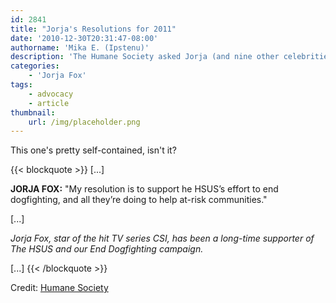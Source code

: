 ```yaml
---
id: 2841
title: "Jorja's Resolutions for 2011"
date: '2010-12-30T20:31:47-08:00'
authorname: 'Mika E. (Ipstenu)'
description: 'The Humane Society asked Jorja (and nine other celebrities) about their resolutions for 2011.'
categories:
    - 'Jorja Fox'
tags:
    - advocacy
    - article
thumbnail:
    url: /img/placeholder.png
---
```


This one's pretty self-contained, isn't it?

{{< blockquote >}}
[...]

**JORJA FOX:** "My resolution is to support he HSUS’s effort to end dogfighting, and all they’re doing to help at-risk communities."

[...]

_Jorja Fox, star of the hit TV series CSI, has been a long-time supporter of The HSUS and our End Dogfighting campaign._

[...]
{{< /blockquote >}}

Credit: [Humane Society](http://www.humanesociety.org/news/news/2010/12/2011_celebrity_resolutions.html)
